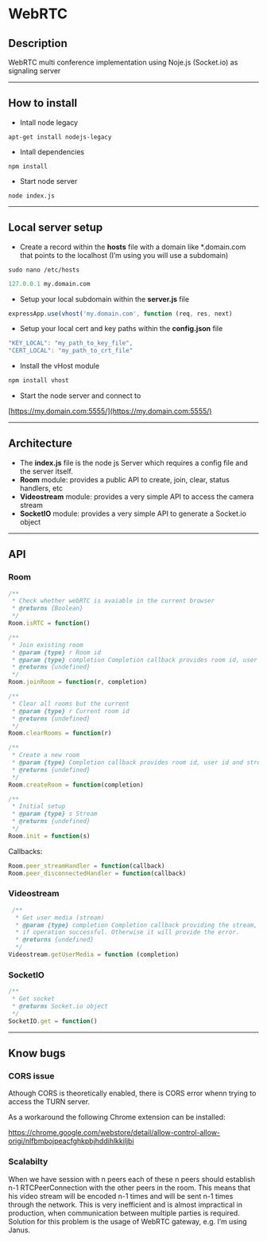 # WebRTC

## Description
WebRTC multi conference implementation using Noje.js (Socket.io) as signaling server

---


## How to install 

- Intall node legacy
```
apt-get install nodejs-legacy
```

- Intall dependencies
```
npm install
```

- Start node server
```
node index.js
```

---

## Local server setup

- Create a record within the **hosts** file with a domain like *.domain.com that points to the localhost (I’m using you will use a subdomain)
```
sudo nano /etc/hosts
```
```python
127.0.0.1 my.domain.com
```

- Setup your local subdomain within the **server.js** file
```javascript
expressApp.use(vhost('my.domain.com', function (req, res, next)
```

- Setup your local cert and key paths within the **config.json** file
```javascript
"KEY_LOCAL": "my_path_to_key_file",
"CERT_LOCAL": "my_path_to_crt_file"
```

- Install the vHost module
```javascript
npm install vhost
```

- Start the node server and connect to 

[https://my.domain.com:5555/](https://my.domain.com:5555/)


---

## Architecture

- The **index.js** file is the node js Server which requires a config file and the server itself.
- **Room** module: provides a public API to create, join, clear, status handlers, etc
- **Videostream** module: provides a very simple API to access the camera stream
- **SocketIO** module: provides a very simple API to generate a Socket.io object

---

## API

### Room
```javascript
/**
 * Check whether webRTC is avaiable in the current browser
 * @returns {Boolean}
 */
Room.isRTC = function()
```
```javascript
/**
 * Join existing room
 * @param {type} r Room id
 * @param {type} completion Completion callback provides room id, user id and stream
 * @returns {undefined}
 */
Room.joinRoom = function(r, completion)
```
```javascript
/**
 * Clear all rooms but the current
 * @param {type} r Current room id
 * @returns {undefined}
 */
Room.clearRooms = function(r)
```
```javascript
/**
 * Create a new room
 * @param {type} Completion callback provides room id, user id and stream
 * @returns {undefined}
 */
Room.createRoom = function(completion)
```
```javascript
/**
 * Initial setup
 * @param {type} s Stream
 * @returns {undefined}
 */
Room.init = function(s)
```
Callbacks:
```javascript
Room.peer_streamHandler = function(callback)
Room.peer_disconnectedHandler = function(callback)
```
### Videostream
```javascript
 /**
  * Get user media (stream)
  * @param {type} completion Completion callback providing the stream,
  * if operation successful. Otherwise it will provide the error.
  * @returns {undefined}
  */
Videostream.getUserMedia = function (completion)
```
### SocketIO
```javascript
/**
 * Get socket
 * @returns Socket.io object
 */
SocketIO.get = function()
```

---

## Know bugs

### CORS issue
Athough CORS is theoretically enabled, there is CORS error whenn trying to access the TURN server. 

As a workaround the following Chrome extension can be installed:

https://chrome.google.com/webstore/detail/allow-control-allow-origi/nlfbmbojpeacfghkpbjhddihlkkiljbi

### Scalabilty
When we have session with n peers each of these n peers should establish n-1 RTCPeerConnection with the other peers in the room. 
This means that his video stream will be encoded n-1 times and will be sent n-1 times through the network. 
This is very inefficient and is almost impractical in production, when communication between multiple parties is required. 
Solution for this problem is the usage of WebRTC gateway, e.g. I’m using Janus.
